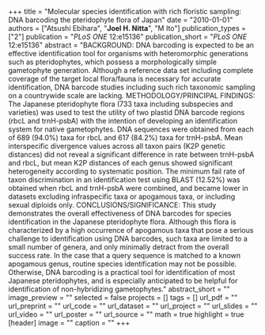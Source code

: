 +++
title = "Molecular species identification with rich floristic sampling: DNA barcoding the pteridophyte flora of Japan"
date = "2010-01-01"
authors = ["Atsushi Ebihara", "**Joel H. Nitta**", "M Ito"]
publication_types = ["2"]
publication = "_PLoS ONE_ 12:e15136"
publication_short = "_PLoS ONE_ 12:e15136"
abstract = "BACKGROUND: DNA barcoding is expected to be an effective identification tool for organisms with heteromorphic generations such as pteridophytes, which possess a morphologically simple gametophyte generation. Although a reference data set including complete coverage of the target local flora/fauna is necessary for accurate identification, DNA barcode studies including such rich taxonomic sampling on a countrywide scale are lacking. METHODOLOGY/PRINCIPAL FINDINGS: The Japanese pteridophyte flora (733 taxa including subspecies and varieties) was used to test the utility of two plastid DNA barcode regions (rbcL and trnH-psbA) with the intention of developing an identification system for native gametophytes. DNA sequences were obtained from each of 689 (94.0%) taxa for rbcL and 617 (84.2%) taxa for trnH-psbA. Mean interspecific divergence values across all taxon pairs (K2P genetic distances) did not reveal a significant difference in rate between trnH-psbA and rbcL, but mean K2P distances of each genus showed significant heterogeneity according to systematic position. The minimum fail rate of taxon discrimination in an identification test using BLAST (12.52%) was obtained when rbcL and trnH-psbA were combined, and became lower in datasets excluding infraspecific taxa or apogamous taxa, or including sexual diploids only. CONCLUSIONS/SIGNIFICANCE: This study demonstrates the overall effectiveness of DNA barcodes for species identification in the Japanese pteridophyte flora. Although this flora is characterized by a high occurrence of apogamous taxa that pose a serious challenge to identification using DNA barcodes, such taxa are limited to a small number of genera, and only minimally detract from the overall success rate. In the case that a query sequence is matched to a known apogamous genus, routine species identification may not be possible. Otherwise, DNA barcoding is a practical tool for identification of most Japanese pteridophytes, and is especially anticipated to be helpful for identification of non-hybridizing gametophytes."
abstract_short = ""
image_preview = ""
selected = false
projects = []
tags = []
url_pdf = ""
url_preprint = ""
url_code = ""
url_dataset = ""
url_project = ""
url_slides = ""
url_video = ""
url_poster = ""
url_source = ""
math = true
highlight = true
[header]
image = ""
caption = ""
+++
